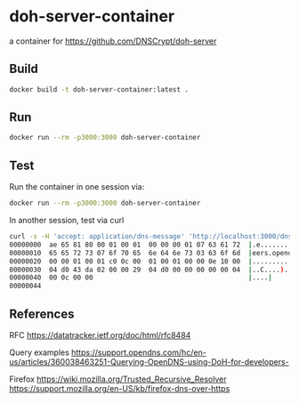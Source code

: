 # doh-server-container
a container for https://github.com/DNSCrypt/doh-server

## Build

```bash
docker build -t doh-server-container:latest .
```

## Run

```bash
docker run --rm -p3000:3000 doh-server-container
```

## Test

Run the container in one session via:

```bash
docker run --rm -p3000:3000 doh-server-container
```

In another session, test via curl

```bash
curl -s -H 'accept: application/dns-message' 'http://localhost:3000/dns-query?dns=rmUBAAABAAAAAAAAB2NhcmVlcnMHb3BlbmRucwNjb20AAAEAAQ' | hexdump -C
00000000  ae 65 81 80 00 01 00 01  00 00 00 01 07 63 61 72  |.e...........car|
00000010  65 65 72 73 07 6f 70 65  6e 64 6e 73 03 63 6f 6d  |eers.opendns.com|
00000020  00 00 01 00 01 c0 0c 00  01 00 01 00 00 0e 10 00  |................|
00000030  04 d0 43 da 02 00 00 29  04 d0 00 00 00 00 00 04  |..C....)........|
00000040  00 0c 00 00                                       |....|
00000044
```


## References

RFC
https://datatracker.ietf.org/doc/html/rfc8484

Query examples
https://support.opendns.com/hc/en-us/articles/360038463251-Querying-OpenDNS-using-DoH-for-developers-

Firefox
https://wiki.mozilla.org/Trusted_Recursive_Resolver
https://support.mozilla.org/en-US/kb/firefox-dns-over-https

